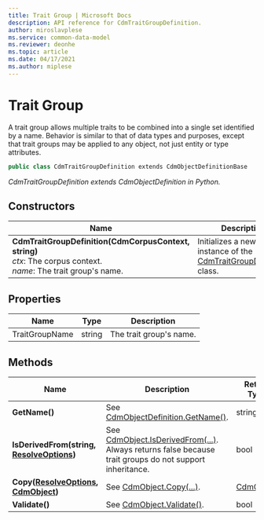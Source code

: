 ```yaml
---
title: Trait Group | Microsoft Docs
description: API reference for CdmTraitGroupDefinition.
author: miroslavplese
ms.service: common-data-model
ms.reviewer: deonhe 
ms.topic: article
ms.date: 04/17/2021
ms.author: miplese
---
```


# Trait Group

A trait group allows multiple traits to be combined into a single set identified by a name. Behavior is similar to that of data types and purposes, except that trait groups may be applied to any object, not just entity or type attributes.

```csharp
public class CdmTraitGroupDefinition extends CdmObjectDefinitionBase
```
*CdmTraitGroupDefinition extends CdmObjectDefinition in Python.*

## Constructors
|Name|Description|
|---|---|
|**CdmTraitGroupDefinition(CdmCorpusContext, string)**<br/>*ctx*: The corpus context.<br/>*name*: The trait group's name.<br/>|Initializes a new instance of the [CdmTraitGroupDefinition](traitgroup.md) class.|

## Properties
|Name|Type|Description|
|---|---|---|
|TraitGroupName|string|The trait group's name.|

## Methods
|Name|Description|Return Type|
|---|---|---|
|**GetName()**|See [CdmObjectDefinition.GetName()](cdmobjectdefinition.md#methods).|string|
|**IsDerivedFrom(string, [ResolveOptions](../utilities/resolveoptions.md))**|See [CdmObject.IsDerivedFrom(...)](cdmobject.md#methods). Always returns false because trait groups do not support inheritance.|bool|
|**Copy([ResolveOptions](../utilities/resolveoptions.md), [CdmObject](cdmobject.md))**|See [CdmObject.Copy(...)](cdmobject.md#methods).|[CdmObject](cdmobject.md)|
|**Validate()**|See [CdmObject.Validate()](cdmobject.md#methods).|bool|

